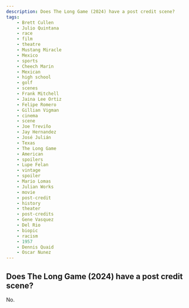```yaml
---
description: Does The Long Game (2024) have a post credit scene?
tags: 
    - Brett Cullen
    - Julio Quintana
    - race
    - film
    - theatre
    - Mustang Miracle
    - Mexico
    - sports
    - Cheech Marin
    - Mexican
    - high school
    - golf
    - scenes
    - Frank Mitchell
    - Jaina Lee Ortiz
    - Felipe Romero
    - Gillian Vigman
    - cinema
    - scene
    - Joe Treviño
    - Jay Hernandez
    - José Julián
    - Texas
    - The Long Game
    - American
    - spoilers
    - Lupe Felan
    - vintage
    - spoiler
    - Mario Lomas
    - Julian Works
    - movie
    - post-credit
    - history
    - theater
    - post-credits
    - Gene Vasquez
    - Del Rio
    - biopic
    - racism
    - 1957
    - Dennis Quaid
    - Oscar Nunez
---
```


## Does The Long Game (2024) have a post credit scene?

No.
